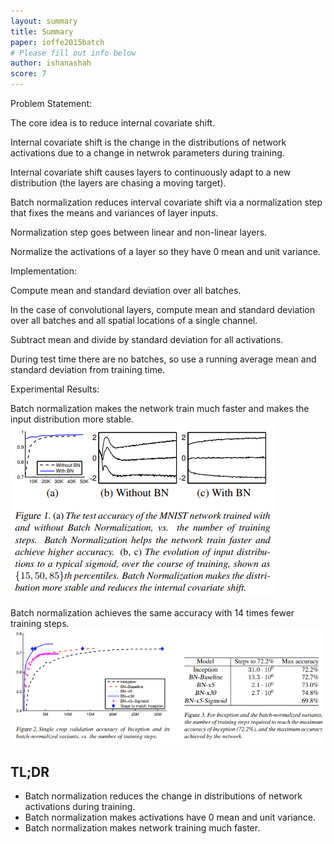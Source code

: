 ```yaml
---
layout: summary
title: Summary
paper: ioffe2015batch
# Please fill out info below
author: ishanashah
score: 7
---
```


Problem Statement:

The core idea is to reduce internal covariate shift.

Internal covariate shift is the change in the distributions of network activations due to a change in netwrok parameters during training.

Internal covariate shift causes layers to continuously adapt to a new distribution (the layers are chasing a moving target).

Batch normalization reduces interval covariate shift via a normalization step that fixes the means and variances of layer inputs.

Normalization step goes between linear and non-linear layers.

Normalize the activations of a layer so they have 0 mean and unit variance.

Implementation:

Compute mean and standard deviation over all batches.

In the case of convolutional layers, compute mean and standard deviation over all batches and all spatial locations of a single channel.

Subtract mean and divide by standard deviation for all activations.

During test time there are no batches, so use a running average mean and standard deviation from training time.

Experimental Results:

Batch normalization makes the network train much faster and makes the input distribution more stable.
![MNIST](ioffe2015batch_1a.PNG)

Batch normalization achieves the same accuracy with 14 times fewer training steps.
![Inception](ioffe2015batch_1b.PNG)



## TL;DR
* Batch normalization reduces the change in distributions of network activations during training.
* Batch normalization makes activations have 0 mean and unit variance.
* Batch normalization makes network training much faster.
